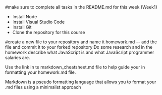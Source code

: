 #make sure to complete all tasks in the README.md for this week (Week1)
- Install Node
- Install Visual Studio Code
- Install Git
- Clone the repository for this course


#create a new file to your repository and name it homework.md
-- add  the file and commit it to your forked repository
Do some research and in the homework describe what JavaScript is
and what JavaScript programmer salaries are.

Use the link in te markdown_cheatsheet.md file to help guide your in 
formatting your homework.md file.

Markdown is a pseudo formatting language that allows you to format your .md files using a minimalist approach
 
